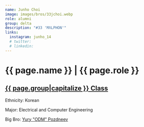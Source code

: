 ```yaml
---
name: Junho Choi
image: images/bros/33jchoi.webp
role: alumni
group: delta
description: "#33 'MΛLPHON'"
links:
  instagram: junho_14 
  # twitter: 
  # linkedin: 
---
```


# {{ page.name }} | {{ page.role }} 
    
## [{{ page.group|capitalize }} Class](/ah/{{page.group}}s)
    
Ethnicity: Korean

Major: Electrical and Computer Engineering

Big Bro: [Yury "ODM" Pozdneev](29ypozdneev)


